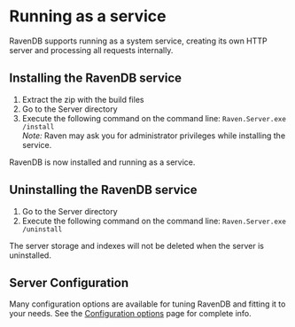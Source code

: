 # Running as a service

RavenDB supports running as a system service, creating its own HTTP server and processing all requests internally.

## Installing the RavenDB service

1. Extract the zip with the build files
2. Go to the Server directory
3. Execute the following command on the command line: <code>Raven.Server.exe /install</code>  
    _Note:_ Raven may ask you for administrator privileges while installing the service.

RavenDB is now installed and running as a service.

## Uninstalling the RavenDB service

1. Go to the Server directory
2. Execute the following command on the command line: <code>Raven.Server.exe /uninstall</code>

The server storage and indexes will not be deleted when the server is uninstalled.

## Server Configuration

Many configuration options are available for tuning RavenDB and fitting it to your needs. See the [Configuration options](http://ravendb.net/docs/server/administration/configuration?version=2.0) page for complete info.